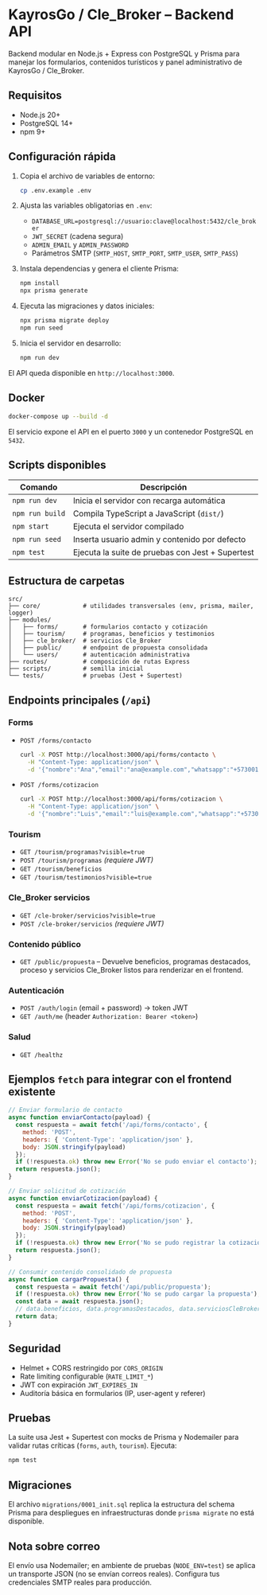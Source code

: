 # KayrosGo / Cle_Broker – Backend API

Backend modular en Node.js + Express con PostgreSQL y Prisma para manejar los formularios, contenidos turísticos y panel administrativo de KayrosGo / Cle_Broker.

## Requisitos

- Node.js 20+
- PostgreSQL 14+
- npm 9+

## Configuración rápida

1. Copia el archivo de variables de entorno:

   ```bash
   cp .env.example .env
   ```

2. Ajusta las variables obligatorias en `.env`:

   - `DATABASE_URL=postgresql://usuario:clave@localhost:5432/cle_broker`
   - `JWT_SECRET` (cadena segura)
   - `ADMIN_EMAIL` y `ADMIN_PASSWORD`
   - Parámetros SMTP (`SMTP_HOST`, `SMTP_PORT`, `SMTP_USER`, `SMTP_PASS`)

3. Instala dependencias y genera el cliente Prisma:

   ```bash
   npm install
   npx prisma generate
   ```

4. Ejecuta las migraciones y datos iniciales:

   ```bash
   npx prisma migrate deploy
   npm run seed
   ```

5. Inicia el servidor en desarrollo:

   ```bash
   npm run dev
   ```

El API queda disponible en `http://localhost:3000`.

## Docker

```bash
docker-compose up --build -d
```

El servicio expone el API en el puerto `3000` y un contenedor PostgreSQL en `5432`.

## Scripts disponibles

| Comando            | Descripción                                     |
|--------------------|-------------------------------------------------|
| `npm run dev`      | Inicia el servidor con recarga automática        |
| `npm run build`    | Compila TypeScript a JavaScript (`dist/`)        |
| `npm start`        | Ejecuta el servidor compilado                    |
| `npm run seed`     | Inserta usuario admin y contenido por defecto    |
| `npm test`         | Ejecuta la suite de pruebas con Jest + Supertest |

## Estructura de carpetas

```
src/
├── core/            # utilidades transversales (env, prisma, mailer, logger)
├── modules/
│   ├── forms/       # formularios contacto y cotización
│   ├── tourism/     # programas, beneficios y testimonios
│   ├── cle_broker/  # servicios Cle_Broker
│   ├── public/      # endpoint de propuesta consolidada
│   └── users/       # autenticación administrativa
├── routes/          # composición de rutas Express
├── scripts/         # semilla inicial
└── tests/           # pruebas (Jest + Supertest)
```

## Endpoints principales (`/api`)

### Forms

- `POST /forms/contacto`

  ```bash
  curl -X POST http://localhost:3000/api/forms/contacto \
    -H "Content-Type: application/json" \
    -d '{"nombre":"Ana","email":"ana@example.com","whatsapp":"+573001112233","destinoInteres":"Cancún"}'
  ```

- `POST /forms/cotizacion`

  ```bash
  curl -X POST http://localhost:3000/api/forms/cotizacion \
    -H "Content-Type: application/json" \
    -d '{"nombre":"Luis","email":"luis@example.com","whatsapp":"+573004445566","programaId":1,"mensaje":"Viaje familiar en julio"}'
  ```

### Tourism

- `GET /tourism/programas?visible=true`
- `POST /tourism/programas` *(requiere JWT)*
- `GET /tourism/beneficios`
- `GET /tourism/testimonios?visible=true`

### Cle_Broker servicios

- `GET /cle-broker/servicios?visible=true`
- `POST /cle-broker/servicios` *(requiere JWT)*

### Contenido público

- `GET /public/propuesta` – Devuelve beneficios, programas destacados, proceso y servicios Cle_Broker listos para renderizar en el frontend.

### Autenticación

- `POST /auth/login` (email + password) → token JWT
- `GET /auth/me` (header `Authorization: Bearer <token>`)

### Salud

- `GET /healthz`

## Ejemplos `fetch` para integrar con el frontend existente

```javascript
// Enviar formulario de contacto
async function enviarContacto(payload) {
  const respuesta = await fetch('/api/forms/contacto', {
    method: 'POST',
    headers: { 'Content-Type': 'application/json' },
    body: JSON.stringify(payload)
  });
  if (!respuesta.ok) throw new Error('No se pudo enviar el contacto');
  return respuesta.json();
}

// Enviar solicitud de cotización
async function enviarCotizacion(payload) {
  const respuesta = await fetch('/api/forms/cotizacion', {
    method: 'POST',
    headers: { 'Content-Type': 'application/json' },
    body: JSON.stringify(payload)
  });
  if (!respuesta.ok) throw new Error('No se pudo registrar la cotización');
  return respuesta.json();
}

// Consumir contenido consolidado de propuesta
async function cargarPropuesta() {
  const respuesta = await fetch('/api/public/propuesta');
  if (!respuesta.ok) throw new Error('No se pudo cargar la propuesta');
  const data = await respuesta.json();
  // data.beneficios, data.programasDestacados, data.serviciosCleBroker, data.proceso, data.testimonios, data.membresiaCodigo
  return data;
}
```

## Seguridad

- Helmet + CORS restringido por `CORS_ORIGIN`
- Rate limiting configurable (`RATE_LIMIT_*`)
- JWT con expiración `JWT_EXPIRES_IN`
- Auditoría básica en formularios (IP, user-agent y referer)

## Pruebas

La suite usa Jest + Supertest con mocks de Prisma y Nodemailer para validar rutas críticas (`forms`, `auth`, `tourism`). Ejecuta:

```bash
npm test
```

## Migraciones

El archivo `migrations/0001_init.sql` replica la estructura del schema Prisma para despliegues en infraestructuras donde `prisma migrate` no está disponible.

## Nota sobre correo

El envío usa Nodemailer; en ambiente de pruebas (`NODE_ENV=test`) se aplica un transporte JSON (no se envían correos reales). Configura tus credenciales SMTP reales para producción.
